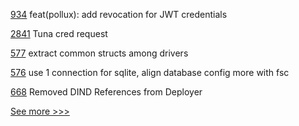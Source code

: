 
[934](https://github.com/hyperledger-labs/open-enterprise-agent/pull/934) feat(pollux): add revocation for JWT credentials

[2841](https://github.com/hyperledger/aries-cloudagent-python/pull/2841) Tuna cred request

[577](https://github.com/hyperledger-labs/fabric-token-sdk/pull/577) extract common structs among drivers

[576](https://github.com/hyperledger-labs/fabric-token-sdk/pull/576) use 1 connection for sqlite, align database config more with fsc

[668](https://github.com/hyperledger-labs/fabric-operations-console/pull/668) Removed DIND References from Deployer


[See more >>>](https://start-here.hyperledger.org/pull-requests)

